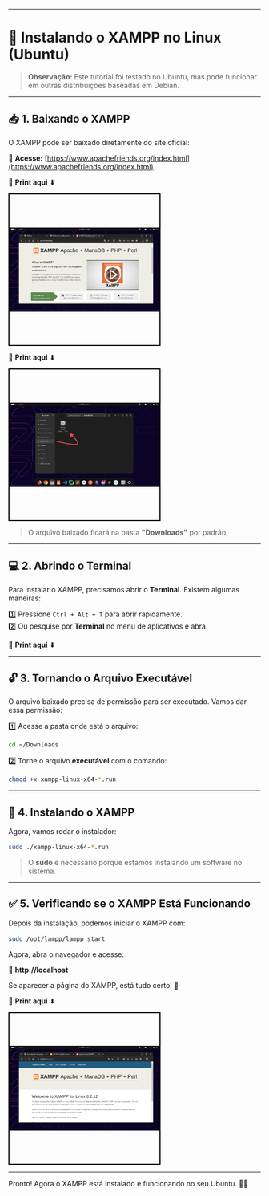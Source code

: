 
---

# 🐧 Instalando o XAMPP no Linux (Ubuntu)  

> **Observação:** Este tutorial foi testado no Ubuntu, mas pode funcionar em outras distribuições baseadas em Debian.


---

## 📥 1. Baixando o XAMPP  
O XAMPP pode ser baixado diretamente do site oficial:  

🔗 **Acesse:** [https://www.apachefriends.org/index.html](https://www.apachefriends.org/index.html)  

📸 **Print aqui** ⬇  

<div style="width: 300px; height: 300px; border: 2px solid #000; display: flex; justify-content: center; align-items: center;">
    <img src="https://github.com/Emersonpinho/ComoBaixarXamppNoLinux/blob/main/img/Captura%20de%20tela%20de%202025-02-04%2015-04-04.png" alt="Descrição da imagem" style="max-width: 100%; max-height: 100%;">
</div> 

📸 **Print aqui** ⬇  

<div style="width: 300px; height: 300px; border: 2px solid #000; display: flex; justify-content: center; align-items: center;">
    <img src="https://github.com/Emersonpinho/ComoBaixarXamppNoLinux/blob/main/img/WhatsApp%20Image%202025-02-04%20at%203.13.03%20PM.jpeg" alt="Descrição da imagem" style="max-width: 100%; max-height: 100%;">
</div>

> O arquivo baixado ficará na pasta **"Downloads"** por padrão. 

---

## 💻 2. Abrindo o Terminal  
Para instalar o XAMPP, precisamos abrir o **Terminal**. Existem algumas maneiras:  

1️⃣ Pressione `Ctrl + Alt + T` para abrir rapidamente.  
2️⃣ Ou pesquise por **Terminal** no menu de aplicativos e abra.  

📸 **Print aqui** ⬇  

---

## 🔓 3. Tornando o Arquivo Executável  
O arquivo baixado precisa de permissão para ser executado. Vamos dar essa permissão:  

1️⃣ Acesse a pasta onde está o arquivo:  
```bash
cd ~/Downloads
```  
2️⃣ Torne o arquivo **executável** com o comando:  
```bash
chmod +x xampp-linux-x64-*.run
```   

---

## 🚀 4. Instalando o XAMPP  
Agora, vamos rodar o instalador:  

```bash
sudo ./xampp-linux-x64-*.run
```  

> O **sudo** é necessário porque estamos instalando um software no sistema.  


---

## ✅ 5. Verificando se o XAMPP Está Funcionando  
Depois da instalação, podemos iniciar o XAMPP com:  

```bash
sudo /opt/lampp/lampp start
```  

Agora, abra o navegador e acesse:  

🔗 **http://localhost**  

Se aparecer a página do XAMPP, está tudo certo! 🎉  

📸 **Print aqui** ⬇  
<div style="width: 300px; height: 300px; border: 2px solid #000; display: flex; justify-content: center; align-items: center;">
    <img src="https://github.com/Emersonpinho/ComoBaixarXamppNoLinux/blob/main/img/Captura%20de%20tela%20de%202025-02-04%2015-18-47.png" alt="Descrição da imagem" style="max-width: 100%; max-height: 100%;">
</div>

---

Pronto! Agora o XAMPP está instalado e funcionando no seu Ubuntu. 🚀🔥
